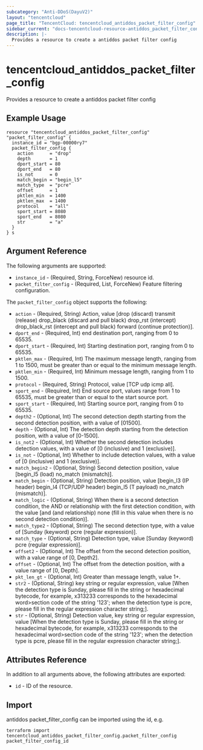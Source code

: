 ```yaml
---
subcategory: "Anti-DDoS(DayuV2)"
layout: "tencentcloud"
page_title: "TencentCloud: tencentcloud_antiddos_packet_filter_config"
sidebar_current: "docs-tencentcloud-resource-antiddos_packet_filter_config"
description: |-
  Provides a resource to create a antiddos packet filter config
---
```


# tencentcloud_antiddos_packet_filter_config

Provides a resource to create a antiddos packet filter config

## Example Usage

```hcl
resource "tencentcloud_antiddos_packet_filter_config" "packet_filter_config" {
  instance_id = "bgp-00000ry7"
  packet_filter_config {
    action      = "drop"
    depth       = 1
    dport_start = 80
    dport_end   = 80
    is_not      = 0
    match_begin = "begin_l5"
    match_type  = "pcre"
    offset      = 1
    pktlen_min  = 1400
    pktlen_max  = 1400
    protocol    = "all"
    sport_start = 8080
    sport_end   = 8080
    str         = "a"
  }
} s
```

## Argument Reference

The following arguments are supported:

* `instance_id` - (Required, String, ForceNew) resource id.
* `packet_filter_config` - (Required, List, ForceNew) Feature filtering configuration.

The `packet_filter_config` object supports the following:

* `action` - (Required, String) Action, value [drop (discard) transmit (release) drop_black (discard and pull black) drop_rst (intercept) drop_black_rst (intercept and pull black) forward (continue protection)].
* `dport_end` - (Required, Int) end destination port, ranging from 0 to 65535.
* `dport_start` - (Required, Int) Starting destination port, ranging from 0 to 65535.
* `pktlen_max` - (Required, Int) The maximum message length, ranging from 1 to 1500, must be greater than or equal to the minimum message length.
* `pktlen_min` - (Required, Int) Minimum message length, ranging from 1 to 1500.
* `protocol` - (Required, String) Protocol, value [TCP udp icmp all].
* `sport_end` - (Required, Int) End source port, values range from 1 to 65535, must be greater than or equal to the start source port.
* `sport_start` - (Required, Int) Starting source port, ranging from 0 to 65535.
* `depth2` - (Optional, Int) The second detection depth starting from the second detection position, with a value of [01500].
* `depth` - (Optional, Int) The detection depth starting from the detection position, with a value of [0-1500].
* `is_not2` - (Optional, Int) Whether the second detection includes detection values, with a value of [0 (inclusive) and 1 (exclusive)].
* `is_not` - (Optional, Int) Whether to include detection values, with a value of [0 (inclusive) and 1 (exclusive)].
* `match_begin2` - (Optional, String) Second detection position, value [begin_l5 (load) no_match (mismatch)].
* `match_begin` - (Optional, String) Detection position, value [begin_l3 (IP header) begin_l4 (TCP/UDP header) begin_l5 (T payload) no_match (mismatch)].
* `match_logic` - (Optional, String) When there is a second detection condition, the AND or relationship with the first detection condition, with the value [and (and relationship) none (fill in this value when there is no second detection condition)].
* `match_type2` - (Optional, String) The second detection type, with a value of [Sunday (keyword) pcre (regular expression)].
* `match_type` - (Optional, String) Detection type, value [Sunday (keyword) pcre (regular expression)].
* `offset2` - (Optional, Int) The offset from the second detection position, with a value range of [0, Depth2].
* `offset` - (Optional, Int) The offset from the detection position, with a value range of [0, Depth].
* `pkt_len_gt` - (Optional, Int) Greater than message length, value 1+.
* `str2` - (Optional, String) key string or regular expression, value [When the detection type is Sunday, please fill in the string or hexadecimal bytecode, for example, x313233 corresponds to the hexadecimal word&gt;section code of the string &#39;123&#39;; when the detection type is pcre, please fill in the regular expression character string;].
* `str` - (Optional, String) Detection value, key string or regular expression, value [When the detection type is Sunday, please fill in the string or hexadecimal bytecode, for example, x313233 corresponds to the hexadecimal word&gt;section code of the string &#39;123&#39;; when the detection type is pcre, please fill in the regular expression character string;].

## Attributes Reference

In addition to all arguments above, the following attributes are exported:

* `id` - ID of the resource.



## Import

antiddos packet_filter_config can be imported using the id, e.g.

```
terraform import tencentcloud_antiddos_packet_filter_config.packet_filter_config packet_filter_config_id
```

